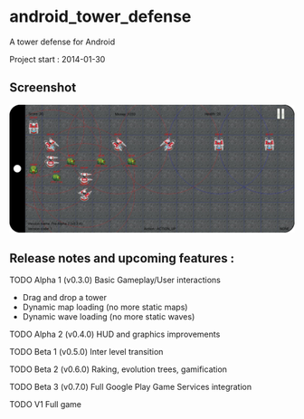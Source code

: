 android_tower_defense
===================

A tower defense for Android

Project start : 2014-01-30

## Screenshot

![image](./screenshots/Screenshot_20240809_153106.png)

## Release notes and upcoming features :

TODO Alpha 1 (v0.3.0)
Basic Gameplay/User interactions
- Drag and drop a tower
- Dynamic map loading (no more static maps)
- Dynamic wave loading (no more static waves)

TODO Alpha 2 (v0.4.0)
HUD and graphics improvements

TODO Beta 1 (v0.5.0)
Inter level transition

TODO Beta 2 (v0.6.0)
Raking, evolution trees, gamification

TODO Beta 3 (v0.7.0)
Full Google Play Game Services integration

TODO V1
Full game
